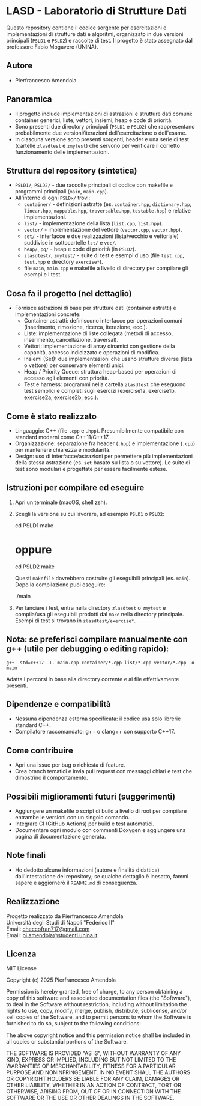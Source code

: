 # LASD - Laboratorio di Strutture Dati

Questo repository contiene il codice sorgente per esercitazioni e implementazioni di strutture dati e algoritmi, organizzato in due versioni principali (`PSLD1` e `PSLD2`) e raccolte di test. Il progetto è stato assegnato dal professore Fabio Mogavero (UNINA).

## Autore
- Pierfrancesco Amendola 

## Panoramica
- Il progetto include implementazioni di astrazioni e strutture dati comuni: container generici, liste, vettori, insiemi, heap e code di priorità.
- Sono presenti due directory principali (`PSLD1` e `PSLD2`) che rappresentano probabilmente due versioni/iterazioni dell'esercitazione o dell'esame.
- In ciascuna versione sono presenti sorgenti, header e una serie di test (cartelle `zlasdtest` e `zmytest`) che servono per verificare il corretto funzionamento delle implementazioni.

## Struttura del repository (sintetica)
- `PSLD1/`, `PSLD2/` - due raccolte principali di codice con makefile e programmi principali (`main`, `main.cpp`).
- All'interno di ogni `PSLDx/` trovi:
  - `container/` - definizioni astratte (es. `container.hpp`, `dictionary.hpp`, `linear.hpp`, `mappable.hpp`, `traversable.hpp`, `testable.hpp`) e relative implementazioni.
  - `list/` - implementazione della lista (`list.cpp`, `list.hpp`).
  - `vector/` - implementazione del vettore (`vector.cpp`, `vector.hpp`).
  - `set/` - interfacce e due realizzazioni (lista/vecchio e vettoriale) suddivise in sottocartelle `lst/` e `vec/`.
  - `heap/`, `pq/` - heap e code di priorità (in `PSLD2`).
  - `zlasdtest/`, `zmytest/` - suite di test e esempi d'uso (file `test.cpp`, `test.hpp` e directory `exercise*`).
  - file `main`, `main.cpp` e makefile a livello di directory per compilare gli esempi e i test.

## Cosa fa il progetto (nel dettaglio)
- Fornisce astrazioni di base per strutture dati (container astratti) e implementazioni concrete:
  - Container astratti: definiscono interfacce per operazioni comuni (inserimento, rimozione, ricerca, iterazione, ecc.).
  - Liste: implementazione di liste collegata (metodi di accesso, inserimento, cancellazione, traversal).
  - Vettori: implementazione di array dinamici con gestione della capacità, accesso indicizzato e operazioni di modifica.
  - Insiemi (Set): due implementazioni che usano strutture diverse (lista o vettore) per conservare elementi unici.
  - Heap / Priority Queue: struttura heap-based per operazioni di accesso agli elementi con priorità.
  - Test e harness: programmi nella cartella `zlasdtest` che eseguono test semplici e completi sugli esercizi (exercise1a, exercise1b, exercise2a, exercise2b, ecc.).

## Come è stato realizzato
- Linguaggio: C++ (file `.cpp` e `.hpp`). Presumibilmente compatibile con standard moderni come C++11/C++17.
- Organizzazione: separazione fra header (`.hpp`) e implementazione (`.cpp`) per mantenere chiarezza e modularità.
- Design: uso di interfacce/astrazioni per permettere più implementazioni della stessa astrazione (es. `set` basato su lista o su vettore). Le suite di test sono modulari e progettate per essere facilmente estese.

## Istruzioni per compilare ed eseguire
1. Apri un terminale (macOS, shell zsh).
2. Scegli la versione su cui lavorare, ad esempio `PSLD1` o `PSLD2`:

    cd PSLD1
    make

    # oppure
    cd PSLD2
    make

    Questi `makefile` dovrebbero costruire gli eseguibili principali (es. `main`). Dopo la compilazione puoi eseguire:

    ./main

3. Per lanciare i test, entra nella directory `zlasdtest` o `zmytest` e compila/usa gli eseguibili prodotti dal `make` nella directory principale. Esempi di test si trovano in `zlasdtest/exercise*`.

## Nota: se preferisci compilare manualmente con g++ (utile per debugging o editing rapido):

    g++ -std=c++17 -I. main.cpp container/*.cpp list/*.cpp vector/*.cpp -o main

Adatta i percorsi in base alla directory corrente e ai file effettivamente presenti.

## Dipendenze e compatibilità
- Nessuna dipendenza esterna specificata: il codice usa solo librerie standard C++.
- Compilatore raccomandato: g++ o clang++ con supporto C++17.

## Come contribuire
- Apri una issue per bug o richiesta di feature.
- Crea branch tematici e invia pull request con messaggi chiari e test che dimostrino il comportamento.

## Possibili miglioramenti futuri (suggerimenti)
- Aggiungere un makefile o script di build a livello di root per compilare entrambe le versioni con un singolo comando.
- Integrare CI (GitHub Actions) per build e test automatici.
- Documentare ogni modulo con commenti Doxygen e aggiungere una pagina di documentazione generata.

## Note finali
- Ho dedotto alcune informazioni (autore e finalità didattica) dall'intestazione del repository; se qualche dettaglio è inesatto, fammi sapere e aggiornerò il `README.md` di conseguenza.

## Realizzazione

Progetto realizzato da Pierfrancesco Amendola  
Università degli Studi di Napoli "Federico II"  
Email: checcofran717@gmail.com  
Email: pi.amendola@studenti.unina.it  

## Licenza

MIT License

Copyright (c) 2025 Pierfrancesco Amendola

Permission is hereby granted, free of charge, to any person obtaining a copy
of this software and associated documentation files (the "Software"), to deal
in the Software without restriction, including without limitation the rights
to use, copy, modify, merge, publish, distribute, sublicense, and/or sell
copies of the Software, and to permit persons to whom the Software is
furnished to do so, subject to the following conditions:

The above copyright notice and this permission notice shall be included in all
copies or substantial portions of the Software.

THE SOFTWARE IS PROVIDED "AS IS", WITHOUT WARRANTY OF ANY KIND, EXPRESS OR
IMPLIED, INCLUDING BUT NOT LIMITED TO THE WARRANTIES OF MERCHANTABILITY,
FITNESS FOR A PARTICULAR PURPOSE AND NONINFRINGEMENT. IN NO EVENT SHALL THE
AUTHORS OR COPYRIGHT HOLDERS BE LIABLE FOR ANY CLAIM, DAMAGES OR OTHER
LIABILITY, WHETHER IN AN ACTION OF CONTRACT, TORT OR OTHERWISE, ARISING FROM,
OUT OF OR IN CONNECTION WITH THE SOFTWARE OR THE USE OR OTHER DEALINGS IN THE
SOFTWARE.
